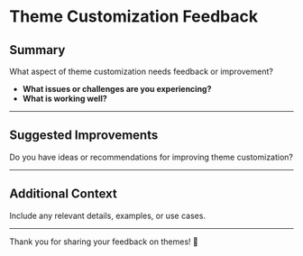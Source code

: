 # Theme Customization Feedback  

## Summary  

What aspect of theme customization needs feedback or improvement?  

- **What issues or challenges are you experiencing?**  
- **What is working well?**  

---

## Suggested Improvements  

Do you have ideas or recommendations for improving theme customization?  

---

## Additional Context  

Include any relevant details, examples, or use cases.  

---

Thank you for sharing your feedback on themes! 🎨  
